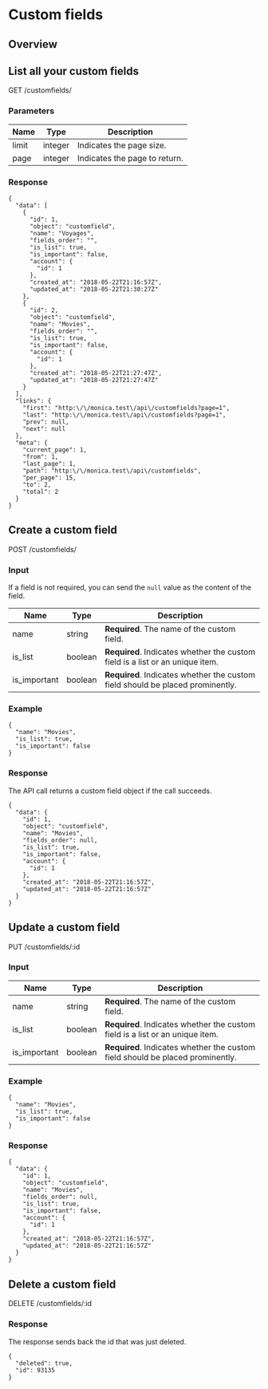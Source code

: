 # Custom fields

## Overview

## List all your custom fields

<span class="url">
  GET /customfields/
</span>

### Parameters

| Name | Type | Description |
| ---- | ----------- | ----------- |
| limit | integer | Indicates the page size. |
| page | integer | Indicates the page to return. |

### Response

<pre><code class="json">{
  "data": [
    {
      "id": 1,
      "object": "customfield",
      "name": "Voyages",
      "fields_order": "",
      "is_list": true,
      "is_important": false,
      "account": {
        "id": 1
      },
      "created_at": "2018-05-22T21:16:57Z",
      "updated_at": "2018-05-22T21:30:27Z"
    },
    {
      "id": 2,
      "object": "customfield",
      "name": "Movies",
      "fields_order": "",
      "is_list": true,
      "is_important": false,
      "account": {
        "id": 1
      },
      "created_at": "2018-05-22T21:27:47Z",
      "updated_at": "2018-05-22T21:27:47Z"
    }
  ],
  "links": {
    "first": "http:\/\/monica.test\/api\/customfields?page=1",
    "last": "http:\/\/monica.test\/api\/customfields?page=1",
    "prev": null,
    "next": null
  },
  "meta": {
    "current_page": 1,
    "from": 1,
    "last_page": 1,
    "path": "http:\/\/monica.test\/api\/customfields",
    "per_page": 15,
    "to": 2,
    "total": 2
  }
}</code></pre>

## Create a custom field

<span class="url">
  POST /customfields/
</span>

### Input

If a field is not required, you can send the `null` value as the content of the field.

| Name | Type | Description |
| ---- | ----------- | ----------- |
| name | string | <strong>Required</strong>. The name of the custom field. |
| is_list | boolean | <strong>Required</strong>. Indicates whether the custom field is a list or an unique item. |
| is_important | boolean | <strong>Required</strong>. Indicates whether the custom field should be placed prominently. |

### Example

<pre><code class="json">{
  "name": "Movies",
  "is_list": true,
  "is_important": false
}</code></pre>

### Response

The API call returns a custom field object if the call succeeds.

<pre><code class="json">{
  "data": {
    "id": 1,
    "object": "customfield",
    "name": "Movies",
    "fields_order": null,
    "is_list": true,
    "is_important": false,
    "account": {
      "id": 1
    },
    "created_at": "2018-05-22T21:16:57Z",
    "updated_at": "2018-05-22T21:16:57Z"
  }
}</code></pre>

## Update a custom field

<span class="url">
  PUT /customfields/:id
</span>

### Input

| Name | Type | Description |
| ---- | ----------- | ----------- |
| name | string | <strong>Required</strong>. The name of the custom field. |
| is_list | boolean | <strong>Required</strong>. Indicates whether the custom field is a list or an unique item. |
| is_important | boolean | <strong>Required</strong>. Indicates whether the custom field should be placed prominently. |

### Example

<pre><code class="json">{
  "name": "Movies",
  "is_list": true,
  "is_important": false
}</code></pre>

### Response

<pre><code class="json">{
  "data": {
    "id": 1,
    "object": "customfield",
    "name": "Movies",
    "fields_order": null,
    "is_list": true,
    "is_important": false,
    "account": {
      "id": 1
    },
    "created_at": "2018-05-22T21:16:57Z",
    "updated_at": "2018-05-22T21:16:57Z"
  }
}</code></pre>

## Delete a custom field

<span class="url">
  DELETE /customfields/:id
</span>

### Response

The response sends back the id that was just deleted.

<pre><code class="json">{
  "deleted": true,
  "id": 93135
}</code></pre>
